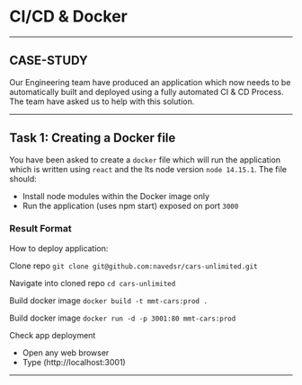 # CI/CD & Docker
---

## CASE-STUDY
Our Engineering team have produced an application which now needs to be automatically built and deployed using a fully automated CI & CD Process. The team have asked us to help with this solution.

---

## Task 1: Creating a Docker file

You have been asked to create a `docker` file which will run the application which is written using `react` and the lts node version `node 14.15.1`. The file should:
  - Install node modules within the Docker image only
  - Run the application (uses npm start) exposed on port `3000`
  
### Result Format

How to deploy application:

Clone repo
`git clone git@github.com:navedsr/cars-unlimited.git`

Navigate into cloned repo
`cd cars-unlimited`

Build docker image
`docker build -t mmt-cars:prod .`

Build docker image
`docker run -d -p 3001:80 mmt-cars:prod`

Check app deployment
  - Open any web browser
  - Type (http://localhost:3001)

---
